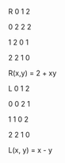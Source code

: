 R 0 1 2

0 2 2 2

1 2 0 1

2 2 1 0

R(x,y) = 2 + xy


L 0 1 2

0 0 2 1

1 1 0 2

2 2 1 0

L(x, y) = x - y